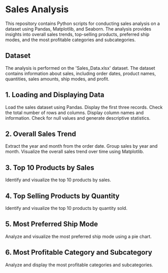 # Sales Analysis

This repository contains Python scripts for conducting sales analysis on a dataset using Pandas, Matplotlib, and Seaborn. The analysis provides insights into overall sales trends, top-selling products, preferred ship modes, and the most profitable categories and subcategories.

## Dataset
The analysis is performed on the 'Sales_Data.xlsx' dataset. The dataset contains information about sales, including order dates, product names, quantities, sales amounts, ship modes, and profit.


## 1. Loading and Displaying Data
Load the sales dataset using Pandas.
Display the first three records.
Check the total number of rows and columns.
Display column names and information.
Check for null values and generate descriptive statistics.
## 2. Overall Sales Trend
Extract the year and month from the order date.
Group sales by year and month.
Visualize the overall sales trend over time using Matplotlib.
## 3. Top 10 Products by Sales
Identify and visualize the top 10 products by sales.
## 4. Top Selling Products by Quantity
Identify and visualize the top 10 products by quantity sold.
## 5. Most Preferred Ship Mode
Analyze and visualize the most preferred ship mode using a pie chart.
## 6. Most Profitable Category and Subcategory
Analyze and display the most profitable categories and subcategories.
